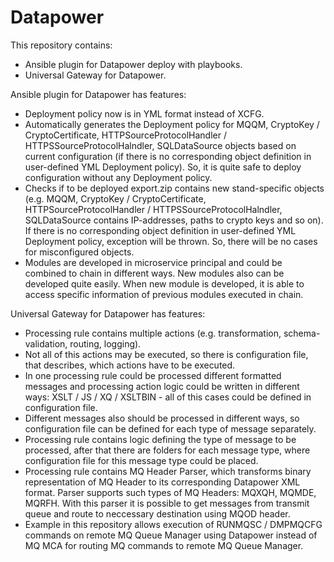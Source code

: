 # Datapower

This repository contains:
- Ansible plugin for Datapower deploy with playbooks.
- Universal Gateway for Datapower.

Ansible plugin for Datapower has features:
- Deployment policy now is in YML format instead of XCFG.
- Automatically generates the Deployment policy for MQQM, CryptoKey / CryptoCertificate, HTTPSourceProtocolHandler / HTTPSSourceProtocolHalndler, SQLDataSource objects based on current configuration (if there is no corresponding object definition in user-defined YML Deployment policy). So, it is quite safe to deploy configuration without any Deployment policy.
- Checks if to be deployed export.zip contains new stand-specific objects (e.g. MQQM, CryptoKey / CryptoCertificate, HTTPSourceProtocolHandler / HTTPSSourceProtocolHalndler, SQLDataSource contains IP-addresses, paths to crypto keys and so on). If there is no corresponding object definition in user-defined YML Deployment policy, exception will be thrown. So, there will be no cases for misconfigured objects.
- Modules are developed in microservice principal and could be combined to chain in different ways. New modules also can be developed quite easily. When new module is developed, it is able to access specific information of previous modules executed in chain.

Universal Gateway for Datapower has features:
- Processing rule contains multiple actions (e.g. transformation, schema-validation, routing, logging).
- Not all of this actions may be executed, so there is configuration file, that describes, which actions have to be executed.
- In one processing rule could be processed different formatted messages and processing action logic could be written in different ways: XSLT / JS / XQ / XSLTBIN - all of this cases could be defined in configuration file.
- Different messages also should be processed in different ways, so configuration file can be defined for each type of message separately.
- Processing rule contains logic defining the type of message to be processed, after that there are folders for each message type, where configuration file for this message type could be placed.
- Processing rule contains MQ Header Parser, which transforms binary representation of MQ Header to its corresponding Datapower XML format. Parser supports such types of MQ Headers: MQXQH, MQMDE, MQRFH. With this parser it is possible to get messages from transmit queue and route to neccessary destination using MQOD header.
- Example in this repository allows execution of RUNMQSC / DMPMQCFG commands on remote MQ Queue Manager using Datapower instead of MQ MCA for routing MQ commands to remote MQ Queue Manager. 
